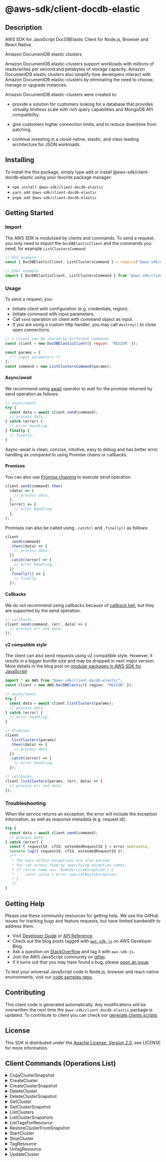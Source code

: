 <!-- generated file, do not edit directly -->

# @aws-sdk/client-docdb-elastic

## Description

AWS SDK for JavaScript DocDBElastic Client for Node.js, Browser and React Native.

<fullname>Amazon DocumentDB elastic clusters</fullname>

<p>Amazon DocumentDB elastic-clusters support workloads with millions of reads/writes per second and petabytes of storage capacity.
Amazon DocumentDB elastic clusters also simplify how developers interact with Amazon DocumentDB elastic-clusters by eliminating the need to choose, manage or upgrade instances.</p>
<p>Amazon DocumentDB elastic-clusters were created to:</p>
<ul>
<li>
<p>provide a solution for customers looking for a database that provides virtually limitless scale with rich query capabilities and MongoDB API compatibility.</p>
</li>
<li>
<p>give customers higher connection limits, and to reduce downtime from patching.</p>
</li>
<li>
<p>continue investing in a cloud-native, elastic, and class leading architecture for JSON workloads.</p>
</li>
</ul>

## Installing

To install the this package, simply type add or install @aws-sdk/client-docdb-elastic
using your favorite package manager:

- `npm install @aws-sdk/client-docdb-elastic`
- `yarn add @aws-sdk/client-docdb-elastic`
- `pnpm add @aws-sdk/client-docdb-elastic`

## Getting Started

### Import

The AWS SDK is modulized by clients and commands.
To send a request, you only need to import the `DocDBElasticClient` and
the commands you need, for example `ListClustersCommand`:

```js
// ES5 example
const { DocDBElasticClient, ListClustersCommand } = require("@aws-sdk/client-docdb-elastic");
```

```ts
// ES6+ example
import { DocDBElasticClient, ListClustersCommand } from "@aws-sdk/client-docdb-elastic";
```

### Usage

To send a request, you:

- Initiate client with configuration (e.g. credentials, region).
- Initiate command with input parameters.
- Call `send` operation on client with command object as input.
- If you are using a custom http handler, you may call `destroy()` to close open connections.

```js
// a client can be shared by different commands.
const client = new DocDBElasticClient({ region: "REGION" });

const params = {
  /** input parameters */
};
const command = new ListClustersCommand(params);
```

#### Async/await

We recommend using [await](https://developer.mozilla.org/en-US/docs/Web/JavaScript/Reference/Operators/await)
operator to wait for the promise returned by send operation as follows:

```js
// async/await.
try {
  const data = await client.send(command);
  // process data.
} catch (error) {
  // error handling.
} finally {
  // finally.
}
```

Async-await is clean, concise, intuitive, easy to debug and has better error handling
as compared to using Promise chains or callbacks.

#### Promises

You can also use [Promise chaining](https://developer.mozilla.org/en-US/docs/Web/JavaScript/Guide/Using_promises#chaining)
to execute send operation.

```js
client.send(command).then(
  (data) => {
    // process data.
  },
  (error) => {
    // error handling.
  },
);
```

Promises can also be called using `.catch()` and `.finally()` as follows:

```js
client
  .send(command)
  .then((data) => {
    // process data.
  })
  .catch((error) => {
    // error handling.
  })
  .finally(() => {
    // finally.
  });
```

#### Callbacks

We do not recommend using callbacks because of [callback hell](http://callbackhell.com/),
but they are supported by the send operation.

```js
// callbacks.
client.send(command, (err, data) => {
  // process err and data.
});
```

#### v2 compatible style

The client can also send requests using v2 compatible style.
However, it results in a bigger bundle size and may be dropped in next major version. More details in the blog post
on [modular packages in AWS SDK for JavaScript](https://aws.amazon.com/blogs/developer/modular-packages-in-aws-sdk-for-javascript/)

```ts
import * as AWS from "@aws-sdk/client-docdb-elastic";
const client = new AWS.DocDBElastic({ region: "REGION" });

// async/await.
try {
  const data = await client.listClusters(params);
  // process data.
} catch (error) {
  // error handling.
}

// Promises.
client
  .listClusters(params)
  .then((data) => {
    // process data.
  })
  .catch((error) => {
    // error handling.
  });

// callbacks.
client.listClusters(params, (err, data) => {
  // process err and data.
});
```

### Troubleshooting

When the service returns an exception, the error will include the exception information,
as well as response metadata (e.g. request id).

```js
try {
  const data = await client.send(command);
  // process data.
} catch (error) {
  const { requestId, cfId, extendedRequestId } = error.$metadata;
  console.log({ requestId, cfId, extendedRequestId });
  /**
   * The keys within exceptions are also parsed.
   * You can access them by specifying exception names:
   * if (error.name === 'SomeServiceException') {
   *     const value = error.specialKeyInException;
   * }
   */
}
```

## Getting Help

Please use these community resources for getting help.
We use the GitHub issues for tracking bugs and feature requests, but have limited bandwidth to address them.

- Visit [Developer Guide](https://docs.aws.amazon.com/sdk-for-javascript/v3/developer-guide/welcome.html)
  or [API Reference](https://docs.aws.amazon.com/AWSJavaScriptSDK/v3/latest/index.html).
- Check out the blog posts tagged with [`aws-sdk-js`](https://aws.amazon.com/blogs/developer/tag/aws-sdk-js/)
  on AWS Developer Blog.
- Ask a question on [StackOverflow](https://stackoverflow.com/questions/tagged/aws-sdk-js) and tag it with `aws-sdk-js`.
- Join the AWS JavaScript community on [gitter](https://gitter.im/aws/aws-sdk-js-v3).
- If it turns out that you may have found a bug, please [open an issue](https://github.com/aws/aws-sdk-js-v3/issues/new/choose).

To test your universal JavaScript code in Node.js, browser and react-native environments,
visit our [code samples repo](https://github.com/aws-samples/aws-sdk-js-tests).

## Contributing

This client code is generated automatically. Any modifications will be overwritten the next time the `@aws-sdk/client-docdb-elastic` package is updated.
To contribute to client you can check our [generate clients scripts](https://github.com/aws/aws-sdk-js-v3/tree/main/scripts/generate-clients).

## License

This SDK is distributed under the
[Apache License, Version 2.0](http://www.apache.org/licenses/LICENSE-2.0),
see LICENSE for more information.

## Client Commands (Operations List)

<details>
<summary>
CopyClusterSnapshot
</summary>

[Command API Reference](https://docs.aws.amazon.com/AWSJavaScriptSDK/v3/latest/client/docdb-elastic/command/CopyClusterSnapshotCommand/) / [Input](https://docs.aws.amazon.com/AWSJavaScriptSDK/v3/latest/Package/-aws-sdk-client-docdb-elastic/Interface/CopyClusterSnapshotCommandInput/) / [Output](https://docs.aws.amazon.com/AWSJavaScriptSDK/v3/latest/Package/-aws-sdk-client-docdb-elastic/Interface/CopyClusterSnapshotCommandOutput/)

</details>
<details>
<summary>
CreateCluster
</summary>

[Command API Reference](https://docs.aws.amazon.com/AWSJavaScriptSDK/v3/latest/client/docdb-elastic/command/CreateClusterCommand/) / [Input](https://docs.aws.amazon.com/AWSJavaScriptSDK/v3/latest/Package/-aws-sdk-client-docdb-elastic/Interface/CreateClusterCommandInput/) / [Output](https://docs.aws.amazon.com/AWSJavaScriptSDK/v3/latest/Package/-aws-sdk-client-docdb-elastic/Interface/CreateClusterCommandOutput/)

</details>
<details>
<summary>
CreateClusterSnapshot
</summary>

[Command API Reference](https://docs.aws.amazon.com/AWSJavaScriptSDK/v3/latest/client/docdb-elastic/command/CreateClusterSnapshotCommand/) / [Input](https://docs.aws.amazon.com/AWSJavaScriptSDK/v3/latest/Package/-aws-sdk-client-docdb-elastic/Interface/CreateClusterSnapshotCommandInput/) / [Output](https://docs.aws.amazon.com/AWSJavaScriptSDK/v3/latest/Package/-aws-sdk-client-docdb-elastic/Interface/CreateClusterSnapshotCommandOutput/)

</details>
<details>
<summary>
DeleteCluster
</summary>

[Command API Reference](https://docs.aws.amazon.com/AWSJavaScriptSDK/v3/latest/client/docdb-elastic/command/DeleteClusterCommand/) / [Input](https://docs.aws.amazon.com/AWSJavaScriptSDK/v3/latest/Package/-aws-sdk-client-docdb-elastic/Interface/DeleteClusterCommandInput/) / [Output](https://docs.aws.amazon.com/AWSJavaScriptSDK/v3/latest/Package/-aws-sdk-client-docdb-elastic/Interface/DeleteClusterCommandOutput/)

</details>
<details>
<summary>
DeleteClusterSnapshot
</summary>

[Command API Reference](https://docs.aws.amazon.com/AWSJavaScriptSDK/v3/latest/client/docdb-elastic/command/DeleteClusterSnapshotCommand/) / [Input](https://docs.aws.amazon.com/AWSJavaScriptSDK/v3/latest/Package/-aws-sdk-client-docdb-elastic/Interface/DeleteClusterSnapshotCommandInput/) / [Output](https://docs.aws.amazon.com/AWSJavaScriptSDK/v3/latest/Package/-aws-sdk-client-docdb-elastic/Interface/DeleteClusterSnapshotCommandOutput/)

</details>
<details>
<summary>
GetCluster
</summary>

[Command API Reference](https://docs.aws.amazon.com/AWSJavaScriptSDK/v3/latest/client/docdb-elastic/command/GetClusterCommand/) / [Input](https://docs.aws.amazon.com/AWSJavaScriptSDK/v3/latest/Package/-aws-sdk-client-docdb-elastic/Interface/GetClusterCommandInput/) / [Output](https://docs.aws.amazon.com/AWSJavaScriptSDK/v3/latest/Package/-aws-sdk-client-docdb-elastic/Interface/GetClusterCommandOutput/)

</details>
<details>
<summary>
GetClusterSnapshot
</summary>

[Command API Reference](https://docs.aws.amazon.com/AWSJavaScriptSDK/v3/latest/client/docdb-elastic/command/GetClusterSnapshotCommand/) / [Input](https://docs.aws.amazon.com/AWSJavaScriptSDK/v3/latest/Package/-aws-sdk-client-docdb-elastic/Interface/GetClusterSnapshotCommandInput/) / [Output](https://docs.aws.amazon.com/AWSJavaScriptSDK/v3/latest/Package/-aws-sdk-client-docdb-elastic/Interface/GetClusterSnapshotCommandOutput/)

</details>
<details>
<summary>
ListClusters
</summary>

[Command API Reference](https://docs.aws.amazon.com/AWSJavaScriptSDK/v3/latest/client/docdb-elastic/command/ListClustersCommand/) / [Input](https://docs.aws.amazon.com/AWSJavaScriptSDK/v3/latest/Package/-aws-sdk-client-docdb-elastic/Interface/ListClustersCommandInput/) / [Output](https://docs.aws.amazon.com/AWSJavaScriptSDK/v3/latest/Package/-aws-sdk-client-docdb-elastic/Interface/ListClustersCommandOutput/)

</details>
<details>
<summary>
ListClusterSnapshots
</summary>

[Command API Reference](https://docs.aws.amazon.com/AWSJavaScriptSDK/v3/latest/client/docdb-elastic/command/ListClusterSnapshotsCommand/) / [Input](https://docs.aws.amazon.com/AWSJavaScriptSDK/v3/latest/Package/-aws-sdk-client-docdb-elastic/Interface/ListClusterSnapshotsCommandInput/) / [Output](https://docs.aws.amazon.com/AWSJavaScriptSDK/v3/latest/Package/-aws-sdk-client-docdb-elastic/Interface/ListClusterSnapshotsCommandOutput/)

</details>
<details>
<summary>
ListTagsForResource
</summary>

[Command API Reference](https://docs.aws.amazon.com/AWSJavaScriptSDK/v3/latest/client/docdb-elastic/command/ListTagsForResourceCommand/) / [Input](https://docs.aws.amazon.com/AWSJavaScriptSDK/v3/latest/Package/-aws-sdk-client-docdb-elastic/Interface/ListTagsForResourceCommandInput/) / [Output](https://docs.aws.amazon.com/AWSJavaScriptSDK/v3/latest/Package/-aws-sdk-client-docdb-elastic/Interface/ListTagsForResourceCommandOutput/)

</details>
<details>
<summary>
RestoreClusterFromSnapshot
</summary>

[Command API Reference](https://docs.aws.amazon.com/AWSJavaScriptSDK/v3/latest/client/docdb-elastic/command/RestoreClusterFromSnapshotCommand/) / [Input](https://docs.aws.amazon.com/AWSJavaScriptSDK/v3/latest/Package/-aws-sdk-client-docdb-elastic/Interface/RestoreClusterFromSnapshotCommandInput/) / [Output](https://docs.aws.amazon.com/AWSJavaScriptSDK/v3/latest/Package/-aws-sdk-client-docdb-elastic/Interface/RestoreClusterFromSnapshotCommandOutput/)

</details>
<details>
<summary>
StartCluster
</summary>

[Command API Reference](https://docs.aws.amazon.com/AWSJavaScriptSDK/v3/latest/client/docdb-elastic/command/StartClusterCommand/) / [Input](https://docs.aws.amazon.com/AWSJavaScriptSDK/v3/latest/Package/-aws-sdk-client-docdb-elastic/Interface/StartClusterCommandInput/) / [Output](https://docs.aws.amazon.com/AWSJavaScriptSDK/v3/latest/Package/-aws-sdk-client-docdb-elastic/Interface/StartClusterCommandOutput/)

</details>
<details>
<summary>
StopCluster
</summary>

[Command API Reference](https://docs.aws.amazon.com/AWSJavaScriptSDK/v3/latest/client/docdb-elastic/command/StopClusterCommand/) / [Input](https://docs.aws.amazon.com/AWSJavaScriptSDK/v3/latest/Package/-aws-sdk-client-docdb-elastic/Interface/StopClusterCommandInput/) / [Output](https://docs.aws.amazon.com/AWSJavaScriptSDK/v3/latest/Package/-aws-sdk-client-docdb-elastic/Interface/StopClusterCommandOutput/)

</details>
<details>
<summary>
TagResource
</summary>

[Command API Reference](https://docs.aws.amazon.com/AWSJavaScriptSDK/v3/latest/client/docdb-elastic/command/TagResourceCommand/) / [Input](https://docs.aws.amazon.com/AWSJavaScriptSDK/v3/latest/Package/-aws-sdk-client-docdb-elastic/Interface/TagResourceCommandInput/) / [Output](https://docs.aws.amazon.com/AWSJavaScriptSDK/v3/latest/Package/-aws-sdk-client-docdb-elastic/Interface/TagResourceCommandOutput/)

</details>
<details>
<summary>
UntagResource
</summary>

[Command API Reference](https://docs.aws.amazon.com/AWSJavaScriptSDK/v3/latest/client/docdb-elastic/command/UntagResourceCommand/) / [Input](https://docs.aws.amazon.com/AWSJavaScriptSDK/v3/latest/Package/-aws-sdk-client-docdb-elastic/Interface/UntagResourceCommandInput/) / [Output](https://docs.aws.amazon.com/AWSJavaScriptSDK/v3/latest/Package/-aws-sdk-client-docdb-elastic/Interface/UntagResourceCommandOutput/)

</details>
<details>
<summary>
UpdateCluster
</summary>

[Command API Reference](https://docs.aws.amazon.com/AWSJavaScriptSDK/v3/latest/client/docdb-elastic/command/UpdateClusterCommand/) / [Input](https://docs.aws.amazon.com/AWSJavaScriptSDK/v3/latest/Package/-aws-sdk-client-docdb-elastic/Interface/UpdateClusterCommandInput/) / [Output](https://docs.aws.amazon.com/AWSJavaScriptSDK/v3/latest/Package/-aws-sdk-client-docdb-elastic/Interface/UpdateClusterCommandOutput/)

</details>
